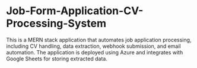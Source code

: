 # Job-Form-Application-CV-Processing-System
This is a MERN stack application that automates job application processing, including CV handling, data extraction, webhook submission, and email automation. The application is deployed using Azure and integrates with Google Sheets for storing extracted data.
